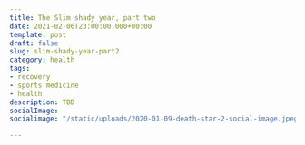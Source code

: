 ```yaml
---
title: The Slim shady year, part two
date: 2021-02-06T23:00:00.000+00:00
template: post
draft: false
slug: slim-shady-year-part2
category: health
tags:
- recovery
- sports medicine
- health
description: TBD
socialImage: 
socialimage: "/static/uploads/2020-01-09-death-star-2-social-image.jpeg"

---
```

